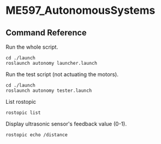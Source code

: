 # ME597_AutonomousSystems
## Command Reference

Run the whole script.   
```
cd ./launch
roslaunch autonomy launcher.launch
```
Run the test script (not actuating the motors).   
```
cd ./launch
roslaunch autonomy tester.launch
```
List rostopic
```
rostopic list
```
Display ultrasonic sensor's feedback value (0-1).
```
rostopic echo /distance
```
